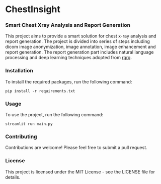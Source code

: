 # ChestInsight
### Smart Chest Xray Analysis and Report Generation

This project aims to provide a smart solution for chest x-ray analysis and report generation. The project is divided into series of steps including dicom image anonymization, image annotation, image enhancement and report generation. The report generation part includes natural language processing and deep learning techniques adopted from [rgrg](https://github.com/ttanida/rgrg).

### Installation
To install the required packages, run the following command:

```pip install -r requirements.txt``` 

### Usage

To use the project, run the following command:

```streamlit run main.py``` 

### Contributing

Contributions are welcome! Please feel free to submit a pull request.

### License

This project is licensed under the MIT License - see the LICENSE file for details.
